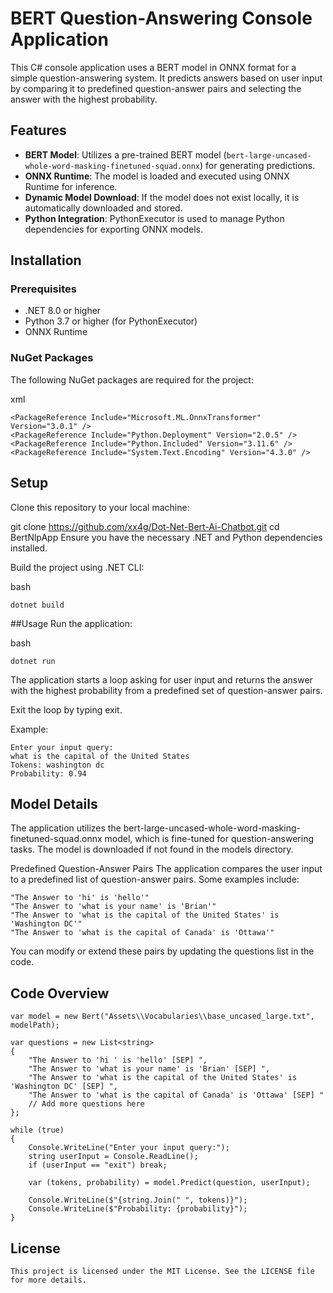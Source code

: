 # BERT Question-Answering Console Application

This C# console application uses a BERT model in ONNX format for a simple question-answering system. It predicts answers based on user input by comparing it to predefined question-answer pairs and selecting the answer with the highest probability.

## Features

- **BERT Model**: Utilizes a pre-trained BERT model (`bert-large-uncased-whole-word-masking-finetuned-squad.onnx`) for generating predictions.
- **ONNX Runtime**: The model is loaded and executed using ONNX Runtime for inference.
- **Dynamic Model Download**: If the model does not exist locally, it is automatically downloaded and stored.
- **Python Integration**: PythonExecutor is used to manage Python dependencies for exporting ONNX models.

## Installation

### Prerequisites

- .NET 8.0 or higher
- Python 3.7 or higher (for PythonExecutor)
- ONNX Runtime

### NuGet Packages

The following NuGet packages are required for the project:

xml
```
<PackageReference Include="Microsoft.ML.OnnxTransformer" Version="3.0.1" />
<PackageReference Include="Python.Deployment" Version="2.0.5" />
<PackageReference Include="Python.Included" Version="3.11.6" />
<PackageReference Include="System.Text.Encoding" Version="4.3.0" />
```
## Setup
Clone this repository to your local machine:

git clone https://github.com/xx4g/Dot-Net-Bert-Ai-Chatbot.git
cd BertNlpApp
Ensure you have the necessary .NET and Python dependencies installed.

Build the project using .NET CLI:

bash

```
dotnet build
```
##Usage
Run the application:

bash

```
dotnet run
```
The application starts a loop asking for user input and returns the answer with the highest probability from a predefined set of question-answer pairs.

Exit the loop by typing exit.

Example:
```
Enter your input query:
what is the capital of the United States
Tokens: washington dc
Probability: 0.94
```
## Model Details
The application utilizes the bert-large-uncased-whole-word-masking-finetuned-squad.onnx model, which is fine-tuned for question-answering tasks. The model is downloaded if not found in the models directory.

Predefined Question-Answer Pairs
The application compares the user input to a predefined list of question-answer pairs. Some examples include:

```
"The Answer to 'hi' is 'hello'"
"The Answer to 'what is your name' is 'Brian'"
"The Answer to 'what is the capital of the United States' is 'Washington DC'"
"The Answer to 'what is the capital of Canada' is 'Ottawa'"
```
You can modify or extend these pairs by updating the questions list in the code.

## Code Overview

```
var model = new Bert("Assets\\Vocabularies\\base_uncased_large.txt", modelPath);

var questions = new List<string>
{
    "The Answer to 'hi ' is 'hello' [SEP] ",
    "The Answer to 'what is your name' is 'Brian' [SEP] ",
    "The Answer to 'what is the capital of the United States' is 'Washington DC' [SEP] ",
    "The Answer to 'what is the capital of Canada' is 'Ottawa' [SEP] "
    // Add more questions here
};

while (true)
{
    Console.WriteLine("Enter your input query:");
    string userInput = Console.ReadLine();
    if (userInput == "exit") break;

    var (tokens, probability) = model.Predict(question, userInput);

    Console.WriteLine($"{string.Join(" ", tokens)}");
    Console.WriteLine($"Probability: {probability}");
}
```

## License

```
This project is licensed under the MIT License. See the LICENSE file for more details.
```
